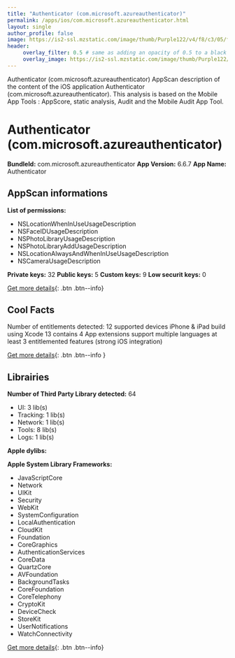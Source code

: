 ```yaml
---
title: "Authenticator (com.microsoft.azureauthenticator)"
permalink: /apps/ios/com.microsoft.azureauthenticator.html
layout: single
author_profile: false
image: https://is2-ssl.mzstatic.com/image/thumb/Purple122/v4/f8/c3/05/f8c30572-937a-9bc7-33a1-7120fc55aa13/AppIcon-1x_U007emarketing-0-10-0-85-220.png/512x512bb.jpg
header: 
     overlay_filter: 0.5 # same as adding an opacity of 0.5 to a black background
     overlay_image: https://is2-ssl.mzstatic.com/image/thumb/Purple122/v4/f8/c3/05/f8c30572-937a-9bc7-33a1-7120fc55aa13/AppIcon-1x_U007emarketing-0-10-0-85-220.png/512x512bb.jpg
---
```

Authenticator (com.microsoft.azureauthenticator) AppScan description of the content of the iOS application Authenticator (com.microsoft.azureauthenticator). This analysis is based on the Mobile App Tools : AppScore, static analysis, Audit and the Mobile Audit App Tool.

# Authenticator (com.microsoft.azureauthenticator)

**BundleId:** com.microsoft.azureauthenticator
**App Version:** 6.6.7
**App Name:** Authenticator


## AppScan informations 

**List of permissions:** 
- NSLocationWhenInUseUsageDescription
- NSFaceIDUsageDescription
- NSPhotoLibraryUsageDescription
- NSPhotoLibraryAddUsageDescription
- NSLocationAlwaysAndWhenInUseUsageDescription
- NSCameraUsageDescription
  
  
**Private keys:** 32
**Public keys:** 5
**Custom keys:** 9
**Low securit keys:** 0
  
[Get more details](/pricing.html){: .btn .btn--info}

## Cool Facts

Number of entitlements detected: 12
supported devices iPhone & iPad
build using Xcode 13
contains 4 App extensions
support multiple languages
at least 3 entitlemented features (strong iOS integration)
  
[Get more details](/pricing.html){: .btn .btn--info }

## Librairies 
**Number of Third Party Library detected:** 64
- UI: 3 lib(s)
- Tracking: 1 lib(s)
- Network: 1 lib(s)
- Tools: 8 lib(s)
- Logs: 1 lib(s)


**Apple dylibs:**


**Apple System Library Frameworks:**
- JavaScriptCore
- Network
- UIKit
- Security
- WebKit
- SystemConfiguration
- LocalAuthentication
- CloudKit
- Foundation
- CoreGraphics
- AuthenticationServices
- CoreData
- QuartzCore
- AVFoundation
- BackgroundTasks
- CoreFoundation
- CoreTelephony
- CryptoKit
- DeviceCheck
- StoreKit
- UserNotifications
- WatchConnectivity


  
[Get more details](/pricing.html){: .btn .btn--info}

